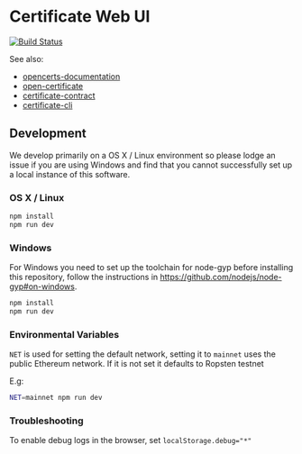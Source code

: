 # Certificate Web UI

[![Build Status](https://travis-ci.org/OpenCerts/opencerts-website.svg?branch=master)](https://travis-ci.org/OpenCerts/opencerts-website)

See also:

* [opencerts-documentation](https://github.com/OpenCerts/opencerts-documentation)
* [open-certificate](https://github.com/OpenCerts/open-certificate)
* [certificate-contract](https://github.com/OpenCerts/certificate-store-contract)
* [certificate-cli](https://github.com/OpenCerts/certificate-cli)


## Development

We develop primarily on a OS X / Linux environment so please lodge an issue if you are using Windows and find that you cannot successfully set up a local instance of this software.


### OS X / Linux
```bash
npm install
npm run dev
```

### Windows

For Windows you need to set up the toolchain for node-gyp before installing this repository, follow the instructions in https://github.com/nodejs/node-gyp#on-windows.

```bash
npm install
npm run dev
```

### Environmental Variables

`NET` is used for setting the default network, setting it to `mainnet` uses the public Ethereum network. If it is not set it defaults to Ropsten testnet

E.g:
```bash
NET=mainnet npm run dev
```


### Troubleshooting

To enable debug logs in the browser, set `localStorage.debug="*"`